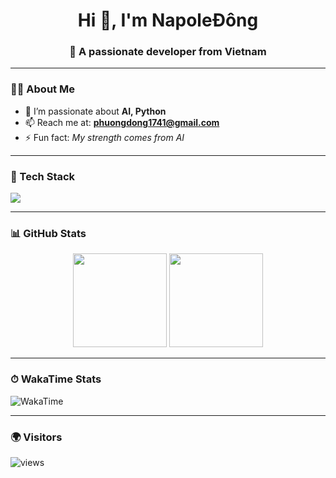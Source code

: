 <!-- Header -->
<h1 align="center">Hi 👋, I'm NapoleĐông</h1>
<h3 align="center">🚀 A passionate developer from Vietnam</h3>

---

### 🧑‍💻 About Me
- 🌱 I’m passionate about **AI, Python**
- 📫 Reach me at: **phuongdong1741@gmail.com**
- ⚡ Fun fact: *My strength comes from AI*

---

### 🔧 Tech Stack
<p align="left">
  <img src="https://skillicons.dev/icons?i=python,c,cpp,cs,java,react,tailwind,js,ts"/>
</p>

---

### 📊 GitHub Stats
<p align="center">
  <img src="https://github-readme-stats.vercel.app/api?username=napole-dong&show_icons=true&theme=radical" height="150"/>
  <img src="https://github-readme-stats.vercel.app/api/top-langs/?username=napole-dong&layout=compact&theme=radical" height="150"/>
</p>

---

### ⏱ WakaTime Stats
![WakaTime](https://wakatime.com/share/@efdc30fa-353a-4ad2-b91b-7154399eb7f6/3f8f6e88-c4f1-44ba-bdd1-13a14a69e089.svg)

---

### 🌍 Visitors
<p align="left">
  <img src="https://komarev.com/ghpvc/?username=napole-dong&label=Profile%20views&color=0e75b6&style=flat" alt="views" />
</p>
